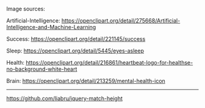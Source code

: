 Image sources:

Artificial-Intelligence: https://openclipart.org/detail/275668/Artificial-Intelligence-and-Machine-Learning

Success:
https://openclipart.org/detail/221145/success

Sleep:
https://openclipart.org/detail/5445/eyes-asleep

Health:
https://openclipart.org/detail/216861/heartbeat-logo-for-healthse-no-background-white-heart

Brain:
https://openclipart.org/detail/213259/mental-health-icon


-------------------------------

https://github.com/liabru/jquery-match-height
